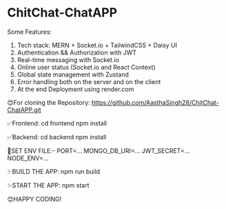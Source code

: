 ﻿# ChitChat-ChatAPP

 Some Features:

1. Tech stack: MERN + Socket.io + TailwindCSS + Daisy UI
2. Authentication && Authorization with JWT
3. Real-time messaging with Socket.io
4. Online user status (Socket.io and React Context)
5. Global state management with Zustand
6. Error handling both on the server and on the client
7. At the end Deployment using render.com

😊For cloning the Repository:
https://github.com/AasthaSingh28/ChitChat-ChatAPP.git

✅Frontend:
cd frontend
npm install

✅Backend:
cd backend
npm install

🔗SET ENV FILE:-
PORT=...
MONGO_DB_URI=...
JWT_SECRET=...
NODE_ENV=...

✨BUILD THE APP:
npm run build

✨START THE APP:
npm start

😊HAPPY CODING!




